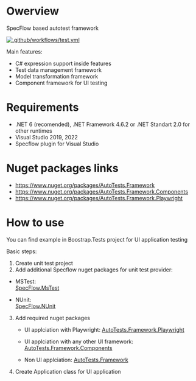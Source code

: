 # Owerview

SpecFlow based autotest framework

[![.github/workflows/test.yml](https://github.com/Romfos/AutoTests.Framework/actions/workflows/test.yml/badge.svg)](https://github.com/Romfos/AutoTests.Framework/actions/workflows/test.yml)

Main features:
- C# expression support inside features
- Test data management framework
- Model transformation framework
- Component framework for UI testing

# Requirements
- .NET 6 (recomended), .NET Framework 4.6.2 or .NET Standart 2.0 for other runtimes
- Visual Studio 2019, 2022
- Specflow plugin for Visual Studio

# Nuget packages links  
- https://www.nuget.org/packages/AutoTests.Framework
- https://www.nuget.org/packages/AutoTests.Framework.Components
- https://www.nuget.org/packages/AutoTests.Framework.Playwright

# How to use
You can find example in Boostrap.Tests project for UI application testing

Basic steps:
1) Create unit test project
2) Add additional Specflow nuget packages for unit test provider:

 - MSTest:  
   [SpecFlow.MsTest](https://www.nuget.org/packages/SpecFlow.MsTest)  

 - NUnit:  
   [SpecFlow.NUnit](https://www.nuget.org/packages/SpecFlow.NUnit)
3) Add required nuget packages 

     - UI applciation with Playwright:
     [AutoTests.Framework.Playwright](https://www.nuget.org/packages/AutoTests.Framework.Playwright)  
   
     - UI applciation with any other UI framework: 
     [AutoTests.Framework.Components](https://www.nuget.org/packages/AutoTests.Framework.Components)  
   
     - Non UI applciation: 
     [AutoTests.Framework](https://www.nuget.org/packages/AutoTests.Framework)  
4) Create Application class for UI application
